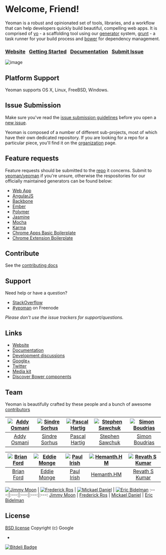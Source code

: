 # Welcome, Friend!

Yeoman is a robust and opinionated set of tools, libraries, and a workflow that can help developers quickly build beautiful, compelling web apps. It is comprised of [yo](https://github.com/yeoman/yo) - a scaffolding tool using our [generator](https://github.com/yeoman/generator) system, [grunt](http://gruntjs.com) - a task runner for your build process and [bower](http://bower.io) for dependency management.

### [Website](http://yeoman.io)&nbsp;&nbsp;&nbsp;[Getting Started](http://yeoman.io/gettingstarted.html)&nbsp;&nbsp;&nbsp;[Documentation](https://github.com/yeoman/yeoman/wiki)&nbsp;&nbsp;&nbsp;[Submit Issue](https://github.com/yeoman/yeoman/blob/master/contributing.md#issue-submission)

![image](http://yeoman.io/assets/img/yeoman-masthead.png)


## Platform Support

Yeoman supports OS X, Linux, FreeBSD, Windows.

## Issue Submission

Make sure you've read the [issue submission guidelines](https://github.com/yeoman/yeoman/blob/master/contributing.md#issue-submission) before you open a [new issue](https://github.com/yeoman/yeoman/issues/new).

Yeoman is composed of a number of different sub-projects, most of which have their own dedicated repository. If you are looking for a repo for a particular piece, you'll find it on the [organization](http://github.com/yeoman) page.


## Feature requests

Feature requests should be submitted to the [repo](https://github.com/yeoman) it concerns. Submit to [yeoman/yeoman](https://github.com/yeoman/yeoman/issues) if you're unsure, otherwise the respositories for our officially maintained generators can be found below:

* [Web App](https://github.com/yeoman/generator-webapp#readme)
* [AngularJS](https://github.com/yeoman/generator-angular#readme)
* [Backbone](https://github.com/yeoman/generator-backbone#readme)
* [Ember](https://github.com/yeoman/generator-ember#readme)
* [Polymer](https://github.com/yeoman/generator-polymer#readme)
* [Jasmine](https://github.com/yeoman/generator-jasmine#readme)
* [Mocha](https://github.com/yeoman/generator-mocha#readme)
* [Karma](https://github.com/yeoman/generator-karma#readme)
* [Chrome Apps Basic Boilerplate](https://github.com/yeoman/generator-chromeapp#readme)
* [Chrome Extension Boilerplate](https://github.com/yeoman/generator-chrome-extension#readme)

## Contribute

See the [contributing docs](https://github.com/yeoman/yeoman/blob/master/contributing.md)


## Support

Need help or have a question?

- [StackOverflow](http://stackoverflow.com/questions/tagged/yeoman)
- [\#yeoman](http://webchat.freenode.net/?channels=yeoman) on Freenode

*Please don't use the issue trackers for support/questions.*


## Links

- [Website](http://yeoman.io)
- [Documentation](https://github.com/yeoman/yeoman/wiki)
- [Development discussions](https://github.com/yeoman/yeoman/issues)
- [Google+](https://plus.google.com/101063139999404044459/posts)
- [Twitter](https://twitter.com/yeoman)
- [Media kit](https://github.com/yeoman/yeoman.io/tree/gh-pages/media)
- [Discover Bower components](http://sindresorhus.com/bower-components/)


## Team

Yeoman is beautifully crafted by these people and a bunch of awesome [contributors](https://github.com/yeoman/yeoman/graphs/contributors)


[![Addy Osmani](http://gravatar.com/avatar/96270e4c3e5e9806cf7245475c00b275?s=117)](http://addyosmani.com) | [![Sindre Sorhus](http://gravatar.com/avatar/d36a92237c75c5337c17b60d90686bf9?s=117)](http://sindresorhus.com) | [![Pascal Hartig](http://gravatar.com/avatar/be451fcdbf0e5ff07f23ed16cb5c90a3?s=117)](http://passy.me) | [![Stephen Sawchuk](http://gravatar.com/avatar/098cfe2d360e77c3229f2cd5298354c4?s=117)](https://github.com/stephenplusplus) | [![Simon Boudrias](http://gravatar.com/avatar/368346708a485060d31f77677a21d2a5?s=117)](https://github.com/SBoudrias)
:---:|:---:|:---:|:---:|:---:
[Addy Osmani](http://addyosmani.com) | [Sindre Sorhus](http://sindresorhus.com) | [Pascal Hartig](http://passy.me) | [Stephen Sawchuk](https://github.com/stephenplusplus) | [Simon Boudrias](https://github.com/SBoudrias)

[![Brian Ford](http://gravatar.com/avatar/721cc7667947af96cc416729fc497107?s=117)](http://briantford.com) | [![Eddie Monge](https://s.gravatar.com/avatar/08a01ffbfa6e039295208f023dec0dae?s=117)](http://eddiemonge.com) | [![Paul Irish](http://gravatar.com/avatar/ffe68d6f71b225f7661d33f2a8908281?s=117)](http://paulirish.com) | [![Hemanth.HM](https://s.gravatar.com/avatar/d32a6bf2b43bf62a7212f0c793d76319?s=117)](http://h3manth.com) | [![Revath S Kumar](https://s.gravatar.com/avatar/fb7edc7cc7a53c903af74d07dcecf9dc?s=117)](http://blog.revathskumar.com)
:---:|:---:|:---:|:---:|:---:
[Brian Ford](http://briantford.com) | [Eddie Monge](http://eddiemonge.com) | [Paul Irish](http://paulirish.com) | [Hemanth.HM](http://h3manth.com) | [Revath S Kumar](http://blog.revathskumar.com)

[![Jimmy Moon](https://1.gravatar.com/avatar/687ac25540fe35fcb5e828f75c4a6079?s=117)](http://ragingwind.org) | [![Frederick Ros](http://gravatar.com/avatar/4605de69c4c3af3f48b8e829206cd4c2?s=117)](https://github.com/sleeper) | [![Mickael Daniel](http://gravatar.com/avatar/a23615915f0baf096b94cc9df93fc327?s=117)](https://github.com/mklabs) | [![Eric Bidelman](http://gravatar.com/avatar/e7948aac7c52b26470be80311873a398?s=117)](http://ericbidelman.com)
:---:|:---:|:---:|:---:|:---:
[Jimmy Moon](http://ragingwind.org) | [Frederick Ros](https://github.com/sleeper) | [Mickael Daniel](https://github.com/mklabs) | [Eric Bidelman](http://ericbidelman.com)


## License

[BSD license](http://opensource.org/licenses/bsd-license.php)
Copyright (c) Google

-

[![Bitdeli Badge](https://d2weczhvl823v0.cloudfront.net/yeoman/yeoman/trend.png)](https://bitdeli.com/free "Bitdeli Badge")
